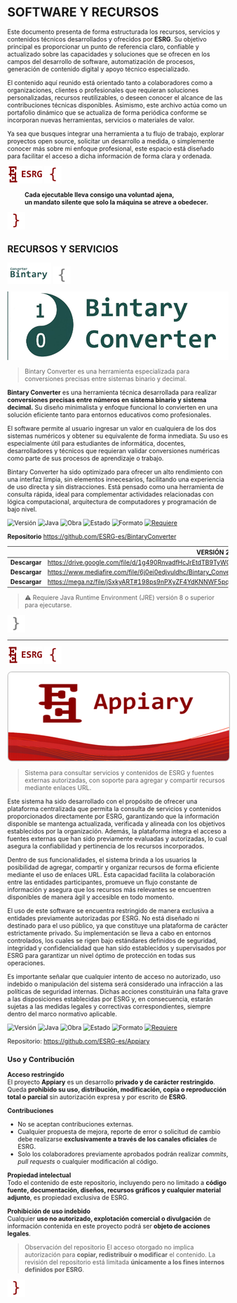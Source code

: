 # SOFTWARE Y RECURSOS

Este documento presenta de forma estructurada los recursos, servicios y contenidos técnicos desarrollados y ofrecidos por **ESRG**. Su objetivo principal es proporcionar un punto de referencia claro, confiable y actualizado sobre las capacidades y soluciones que se ofrecen en los campos del desarrollo de software, automatización de procesos, generación de contenido digital y apoyo técnico especializado.

El contenido aquí reunido está orientado tanto a colaboradores como a organizaciones, clientes o profesionales que requieran soluciones personalizadas, recursos reutilizables, o deseen conocer el alcance de las contribuciones técnicas disponibles. Asimismo, este archivo actúa como un portafolio dinámico que se actualiza de forma periódica conforme se incorporan nuevas herramientas, servicios o materiales de valor.

Ya sea que busques integrar una herramienta a tu flujo de trabajo, explorar proyectos open source, solicitar un desarrollo a medida, o simplemente conocer más sobre mi enfoque profesional, este espacio está diseñado para facilitar el acceso a dicha información de forma clara y ordenada.

<img src="assets/esrg_footer.png" width="80"/> <img src="assets/braceL_137,0,0.png" width="40"/>


&nbsp;&nbsp;&nbsp;&nbsp;&nbsp;&nbsp;&nbsp;&nbsp;&nbsp; **Cada ejecutable lleva consigo una voluntad ajena,**  
&nbsp;&nbsp;&nbsp;&nbsp;&nbsp;&nbsp;&nbsp;&nbsp;&nbsp; **un mandato silente que solo la máquina se atreve a obedecer.**

<img src="assets/braceR_137,0,0.png" width="40"/>

## RECURSOS Y SERVICIOS

<img src="assets/bintaryConverter_footer.png" width="100"/> <img src="assets/braceL_128,128,128.png" width="40"/>

<img src="assets/bintaryConverter_icon.png" width="650"/> 

>Bintary Converter es una herramienta especializada para conversiones precisas entre sistemas binario y decimal.

**Bintary Converter** es una herramienta técnica desarrollada para realizar **conversiones precisas entre números en sistema binario y sistema decimal.** Su diseño minimalista y enfoque funcional lo convierten en una solución eficiente tanto para entornos educativos como profesionales.

El software permite al usuario ingresar un valor en cualquiera de los dos sistemas numéricos y obtener su equivalente de forma inmediata. Su uso es especialmente útil para estudiantes de informática, docentes, desarrolladores y técnicos que requieran validar conversiones numéricas como parte de sus procesos de aprendizaje o trabajo.

Bintary Converter ha sido optimizado para ofrecer un alto rendimiento con una interfaz limpia, sin elementos innecesarios, facilitando una experiencia de uso directa y sin distracciones. Está pensado como una herramienta de consulta rápida, ideal para complementar actividades relacionadas con lógica computacional, arquitectura de computadores y programación de bajo nivel. 

![Versión](https://img.shields.io/badge/Versión-2.0-blue)
![Java](https://img.shields.io/badge/Java-compatible-informational)
![Obra](https://img.shields.io/badge/Obra-ob4.5es-purple)
![Estado](https://img.shields.io/badge/Estado-Estable-brightgreen)
![Formato](https://img.shields.io/badge/Formato-.JAR-lightgrey)
[![Requiere](https://img.shields.io/badge/Requiere-Java%20JRE-orange)](https://www.java.com/es/download/)


**Repositorio** https://github.com/ESRG-es/BintaryConverter

|| **VERSIÓN** 2.0 Java |
|-|-|
|  **Descargar**  |  https://drive.google.com/file/d/1g490RnvadfHcJrEtdTB9TyWQ9y6eZzFP/view?usp=sharing  |
|  **Descargar**  |  https://www.mediafire.com/file/6j0ei0edjvuldhc/Bintary_Converter_%255BVersi%25C3%25B3n_2.0_Java%255D.zip/file   | 
|  **Descargar**  |  https://mega.nz/file/jSxkyART#198ps9nPXyZF4YdKNNWF5pqZ_Uy22sDiuSAuybNwybY  |

>⚠️ Requiere Java Runtime Environment (JRE) versión 8 o superior para ejecutarse.

<img src="assets/braceR_128,128,128.png" width="40"/>

---
 
<img src="assets/esrg_footer.png" width="80"/> <img src="assets/braceL_137,0,0.png" width="40"/>  

<p>
  <img src="assets/appiary_footer.png" 
       alt="Appiary" 
       width="1000" 
       height="201" 
       style="border: 2px solid #ccc; border-radius: 10px;">
</p>


> Sistema para consultar servicios y contenidos de ESRG y fuentes externas autorizadas, con soporte para agregar y compartir recursos mediante enlaces URL.

Este sistema ha sido desarrollado con el propósito de ofrecer una plataforma centralizada que permita la consulta de servicios y contenidos proporcionados directamente por ESRG, garantizando que la información disponible se mantenga actualizada, verificada y alineada con los objetivos establecidos por la organización. Además, la plataforma integra el acceso a fuentes externas que han sido previamente evaluadas y autorizadas, lo cual asegura la confiabilidad y pertinencia de los recursos incorporados.

Dentro de sus funcionalidades, el sistema brinda a los usuarios la posibilidad de agregar, compartir y organizar recursos de forma eficiente mediante el uso de enlaces URL. Esta capacidad facilita la colaboración entre las entidades participantes, promueve un flujo constante de información y asegura que los recursos más relevantes se encuentren disponibles de manera ágil y accesible en todo momento.

El uso de este software se encuentra restringido de manera exclusiva a entidades previamente autorizadas por ESRG. No está diseñado ni destinado para el uso público, ya que constituye una plataforma de carácter estrictamente privado. Su implementación se lleva a cabo en entornos controlados, los cuales se rigen bajo estándares definidos de seguridad, integridad y confidencialidad que han sido establecidos y supervisados por ESRG para garantizar un nivel óptimo de protección en todas sus operaciones.

Es importante señalar que cualquier intento de acceso no autorizado, uso indebido o manipulación del sistema será considerado una infracción a las políticas de seguridad internas. Dichas acciones constituirán una falta grave a las disposiciones establecidas por ESRG y, en consecuencia, estarán sujetas a las medidas legales y correctivas correspondientes, siempre dentro del marco normativo aplicable.

![Versión](https://img.shields.io/badge/Versión-1.5b-blue)
![Java](https://img.shields.io/badge/Java-compatible-informational)
![Obra](https://img.shields.io/badge/Obra-ob5.4es-purple)
![Estado](https://img.shields.io/badge/Estado-Estable-brightgreen)
![Formato](https://img.shields.io/badge/Formato-.JAR-lightgrey)
[![Requiere](https://img.shields.io/badge/Requiere-Java%20JRE-orange)](https://www.java.com/es/download/)

Repositorio: https://github.com/ESRG-es/Appiary

###  Uso y Contribución  
**Acceso restringido**  
El proyecto **Appiary** es un desarrollo **privado y de carácter restringido**.  
Queda **prohibido su uso, distribución, modificación, copia o reproducción total o parcial** sin autorización expresa y por escrito de **ESRG**.

**Contribuciones**
- No se aceptan contribuciones externas.
- Cualquier propuesta de mejora, reporte de error o solicitud de cambio debe realizarse **exclusivamente a través de los canales oficiales** de ESRG.
- Solo los colaboradores previamente aprobados podrán realizar _commits_, _pull requests_ o cualquier modificación al código.
  
**Propiedad intelectual**  
Todo el contenido de este repositorio, incluyendo pero no limitado a **código fuente, documentación, diseños, recursos gráficos y cualquier material adjunto**, es propiedad exclusiva de ESRG.  

**Prohibición de uso indebido**  
Cualquier **uso no autorizado, explotación comercial o divulgación** de información contenida en este proyecto podrá ser **objeto de acciones legales**.

> Observación del repositorio
> El acceso otorgado no implica autorización para **copiar, redistribuir o modificar** el contenido.
> La revisión del repositorio está limitada **únicamente a los fines internos definidos por ESRG**.  

<img src="assets/braceR_137,0,0.png" width="40"/>
